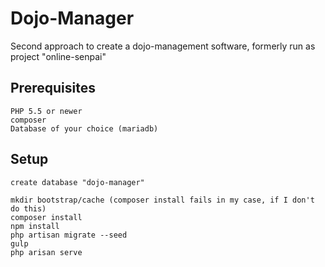 # Dojo-Manager

Second approach to create a dojo-management software, formerly run as project "online-senpai"


## Prerequisites

    PHP 5.5 or newer
    composer
    Database of your choice (mariadb)

## Setup

    create database "dojo-manager"
    
    mkdir bootstrap/cache (composer install fails in my case, if I don't do this)
    composer install
    npm install
    php artisan migrate --seed
    gulp
    php arisan serve
